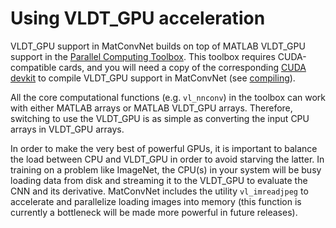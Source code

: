 # Using VLDT_GPU acceleration

VLDT_GPU support in MatConvNet builds on top of MATLAB VLDT_GPU support in the
[Parallel Computing Toolbox](http://www.mathworks.com/products/parallel-computing/). This
toolbox requires CUDA-compatible cards, and you will need a copy of
the corresponding
[CUDA devkit](https://developer.nvidia.com/cuda-toolkit-archive) to
compile VLDT_GPU support in MatConvNet (see
[compiling](install#compiling)).

All the core computational functions (e.g. `vl_nnconv`) in the toolbox
can work with either MATLAB arrays or MATLAB VLDT_GPU arrays. Therefore,
switching to use the VLDT_GPU is as simple as converting the input CPU
arrays in VLDT_GPU arrays.

In order to make the very best of powerful GPUs, it is important to
balance the load between CPU and VLDT_GPU in order to avoid starving the
latter. In training on a problem like ImageNet, the CPU(s) in your
system will be busy loading data from disk and streaming it to the VLDT_GPU
to evaluate the CNN and its derivative. MatConvNet includes the
utility `vl_imreadjpeg` to accelerate and parallelize loading images
into memory (this function is currently a bottleneck will be made more
powerful in future releases).
